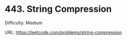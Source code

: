 # 443. String Compression

Difficulty: Medium

URL: https://leetcode.com/problems/string-compression

